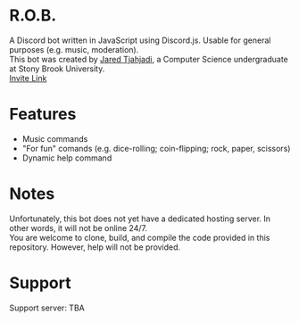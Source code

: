 # R.O.B.
A Discord bot written in JavaScript using Discord.js. Usable for general purposes (e.g. music, moderation).  
This bot was created by [Jared Tjahjadi](mailto:jaredtjahjadi@gmail.com), a Computer Science undergraduate at Stony Brook University.  
[Invite Link](https://discord.com/api/oauth2/authorize?client_id=720673589258616874&permissions=8&scope=bot)

# Features
* Music commands
* "For fun" comands (e.g. dice-rolling; coin-flipping; rock, paper, scissors)
* Dynamic help command

# Notes
Unfortunately, this bot does not yet have a dedicated hosting server. In other words, it will not be online 24/7.  
You are welcome to clone, build, and compile the code provided in this repository. However, help will not be provided.

# Support
Support server: TBA  